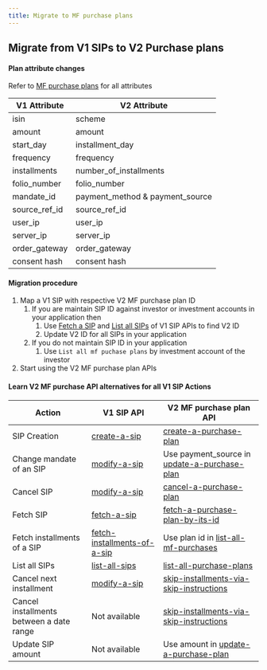 ```yaml
---
title: Migrate to MF purchase plans
---
```

## Migrate from V1 SIPs to V2 Purchase plans

#### Plan attribute changes
 Refer to [MF purchase plans](https://fintechprimitives.com/docs/api/#purchase-plan-object-structure) for all attributes

|V1 Attribute|V2 Attribute|
|-----|-----|
|isin|scheme|
|amount|amount|
|start_day|installment_day|
|frequency|frequency|
|installments|number_of_installments|
|folio_number|folio_number|
|mandate_id|payment_method & payment_source|
|source_ref_id|source_ref_id|
|user_ip|user_ip|
|server_ip|server_ip|
|order_gateway|order_gateway|
|consent hash|consent hash|

#### Migration procedure

1. Map a V1 SIP with respective V2 MF purchase plan ID
   1. If you are maintain SIP ID against investor or investment accounts in your application then
      1. Use [Fetch a SIP](https://fintechprimitives.com/docs/api/#fetch-a-sip) and [List all SIPs](https://fintechprimitives.com/docs/api/#list-all-sips) of V1 SIP APIs to find V2 ID
      2. Update V2 ID for all SIPs in your application
   2. If you do not maintain SIP ID in your application
      1. Use `List all mf puchase plans` by investment account of the investor
2. Start using the V2 MF purchase plan APIs


#### Learn V2 MF purchase API alternatives for all V1 SIP Actions

|Action|V1 SIP API|V2 MF purchase plan API|
|-----|-----|-----|
|SIP Creation|[create-a-sip](https://fintechprimitives.com/docs/api/#create-a-sip)|[create-a-purchase-plan](https://fintechprimitives.com/docs/api/#create-a-purchase-plan)|
|Change mandate of an SIP|[modify-a-sip](https://fintechprimitives.com/docs/api/#modify-a-sip)|Use payment_source in [update-a-purchase-plan](https://fintechprimitives.com/docs/api/#update-a-purchase-plan)|
|Cancel SIP|[modify-a-sip](https://fintechprimitives.com/docs/api/#modify-a-sip)|[cancel-a-purchase-plan](https://fintechprimitives.com/docs/api/#cancel-a-purchase-plan)|
|Fetch SIP |[fetch-a-sip](https://fintechprimitives.com/docs/api/#fetch-a-sip)|[fetch-a-purchase-plan-by-its-id](https://fintechprimitives.com/docs/api/#fetch-a-purchase-plan-by-its-id)|
|Fetch installments of a SIP |[fetch-installments-of-a-sip](https://fintechprimitives.com/docs/api/#fetch-installments-of-a-sip)|Use plan id in [list-all-mf-purchases](https://fintechprimitives.com/docs/api/#list-all-mf-purchases)|
|List all SIPs|[list-all-sips](https://fintechprimitives.com/docs/api/#list-all-sips)|[list-all-purchase-plans](https://fintechprimitives.com/docs/api/#list-all-purchase-plans)|
|Cancel next installment |[modify-a-sip](https://fintechprimitives.com/docs/api/#modify-a-sip)|[skip-installments-via-skip-instructions](https://fintechprimitives.com/docs/api/#skip-installments-via-skip-instructions)|
|Cancel installments between a date range |Not available|[skip-installments-via-skip-instructions](https://fintechprimitives.com/docs/api/#skip-installments-via-skip-instructions)|
|Update SIP amount|Not available|Use amount in [update-a-purchase-plan](https://fintechprimitives.com/docs/api/#update-a-purchase-plan)|




